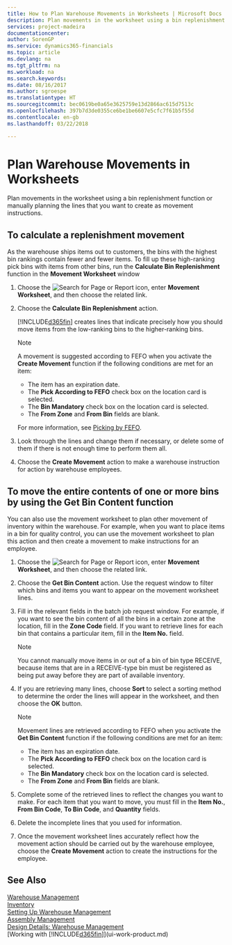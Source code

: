 ```yaml
---
title: How to Plan Warehouse Movements in Worksheets | Microsoft Docs
description: Plan movements in the worksheet using a bin replenishment function or manually planning the lines that you want to create as movement instructions.
services: project-madeira
documentationcenter: 
author: SorenGP
ms.service: dynamics365-financials
ms.topic: article
ms.devlang: na
ms.tgt_pltfrm: na
ms.workload: na
ms.search.keywords: 
ms.date: 08/16/2017
ms.author: sgroespe
ms.translationtype: HT
ms.sourcegitcommit: bec0619be0a65e3625759e13d2866ac615d7513c
ms.openlocfilehash: 397b7d3de0355ce6be1be6607e5cfc7f61b5f55d
ms.contentlocale: en-gb
ms.lasthandoff: 03/22/2018

---
```

# <a name="plan-warehouse-movements-in-worksheets"></a>Plan Warehouse Movements in Worksheets
Plan movements in the worksheet using a bin replenishment function or manually planning the lines that you want to create as movement instructions.  

## <a name="to-calculate-a-replenishment-movement"></a>To calculate a replenishment movement  
As the warehouse ships items out to customers, the bins with the highest bin rankings contain fewer and fewer items. To fill up these high-ranking pick bins with items from other bins, run the **Calculate Bin Replenishment** function in the **Movement Worksheet** window

1.  Choose the ![Search for Page or Report](media/ui-search/search_small.png "Search for Page or Report icon") icon, enter **Movement Worksheet**, and then choose the related link.  
2.  Choose the **Calculate Bin Replenishment** action.  

    [!INCLUDE[d365fin](includes/d365fin_md.md)] creates lines that indicate precisely how you should move items from the low-ranking bins to the higher-ranking bins.  

    > [!NOTE]  
    >  A movement is suggested according to FEFO when you activate the **Create Movement** function if the following conditions are met for an item:  
    >   
    >  -   The item has an expiration date.  
    > -   The **Pick According to FEFO** check box on the location card is selected.  
    > -   The **Bin Mandatory** check box on the location card is selected.  
    > -   The **From Zone** and **From Bin** fields are blank.  

    For more information, see [Picking by FEFO](warehouse-picking-by-fefo.md).  

3.  Look through the lines and change them if necessary, or delete some of them if there is not enough time to perform them all.  
4.  Choose the **Create Movement** action to make a warehouse instruction for action by warehouse employees.  

## <a name="to-move-the-entire-contents-of-one-or-more-bins-by-using-the-get-bin-content-function"></a>To move the entire contents of one or more bins by using the Get Bin Content function  
You can also use the movement worksheet to plan other movement of inventory within the warehouse. For example, when you want to place items in a bin for quality control, you can use the movement worksheet to plan this action and then create a movement to make instructions for an employee.  

1.  Choose the ![Search for Page or Report](media/ui-search/search_small.png "Search for Page or Report icon") icon, enter **Movement Worksheet**, and then choose the related link.  
2.  Choose the **Get Bin Content** action. Use the request window to filter which bins and items you want to appear on the movement worksheet lines.  
3.  Fill in the relevant fields in the batch job request window. For example, if you want to see the bin content of all the bins in a certain zone at the location, fill in the **Zone Code** field. If you want to retrieve lines for each bin that contains a particular item, fill in the **Item No.** field.  

    > [!NOTE]  
    >  You cannot manually move items in or out of a bin of bin type RECEIVE, because items that are in a RECEIVE-type bin must be registered as being put away before they are part of available inventory.  

4.  If you are retrieving many lines, choose **Sort** to select a sorting method to determine the order the lines will appear in the worksheet, and then choose the **OK** button.  

    > [!NOTE]  
    >  Movement lines are retrieved according to FEFO when you activate the **Get Bin Content** function if the following conditions are met for an item:  
    >   
    >  -   The item has an expiration date.  
    > -   The **Pick According to FEFO** check box on the location card is selected.  
    > -   The **Bin Mandatory** check box on the location card is selected.  
    > -   The **From Zone** and **From Bin** fields are blank.  

5.  Complete some of the retrieved lines to reflect the changes you want to make. For each item that you want to move, you must fill in the **Item No.**, **From Bin Code**, **To Bin Code**, and **Quantity** fields.  
6.  Delete the incomplete lines that you used for information.  
7.  Once the movement worksheet lines accurately reflect how the movement action should be carried out by the warehouse employee, choose the **Create Movement** action to create the instructions for the employee.  

## <a name="see-also"></a>See Also  
[Warehouse Management](warehouse-manage-warehouse.md)  
[Inventory](inventory-manage-inventory.md)  
[Setting Up Warehouse Management](warehouse-setup-warehouse.md)     
[Assembly Management](assembly-assemble-items.md)    
[Design Details: Warehouse Management](design-details-warehouse-management.md)  
[Working with [!INCLUDE[d365fin](includes/d365fin_md.md)]](ui-work-product.md)

